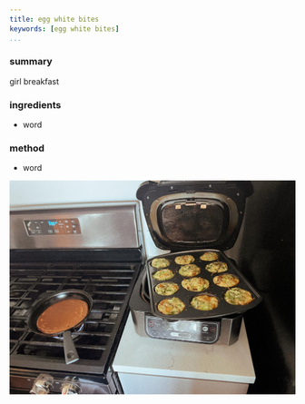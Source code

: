 ```yaml
---
title: egg white bites
keywords: [egg white bites]
...
```


### summary
girl breakfast
### ingredients
- word

### method
- word

![](img/15.jpg)

